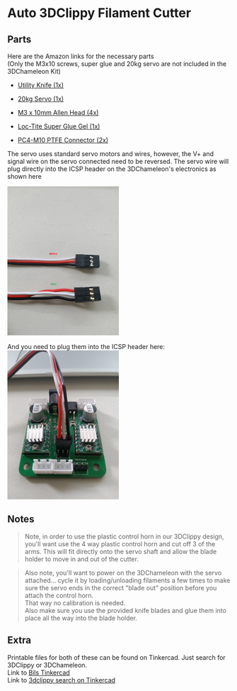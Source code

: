 # Auto 3DClippy Filament Cutter

## Parts

Here are the Amazon links for the necessary parts  
(Only the M3x10 screws, super glue and 20kg servo are not included in the 3DChameleon Kit)

- [Utility Knife (1x)](https://www.amazon.com/gp/product/B07DXTP9M9)

- [20kg Servo (1x)](https://www.amazon.com/Torque-Motors-Waterproof-Steering-Control/dp/B073F92G2S)

- [M3 x 10mm Allen Head (4x)](https://www.amazon.com/Socket-Screws-Bolts-Thread-100pcs)

- [Loc-Tite Super Glue Gel (1x)](https://www.amazon.com/Loctite-1364076-Super-Squeeze-Liquid/dp/B0006HUJCQ)

- [PC4-M10 PTFE Connector (2x)](https://www.amazon.com/BIQU-Straight-Pneumatic-Connector-Extruder/dp/B01IB81IHG)
  
The servo uses standard servo motors and wires, however, the V+ and signal wire on the servo connected need to be reversed.  The servo wire will plug directly into the ICSP header on the 3DChameleon's electronics as shown here  

<img src="static/img/CLIP-01.webp"  alt="OLED Display" width="50%" height="50%">

And you need to plug them into the ICSP header here:  
<img src="static/img/CLIP-02.webp"  alt="OLED Display" width="50%" height="50%">

## Notes

> Note, in order to use the plastic control horn in our 3DClippy design, you'll want use the 4 way plastic control horn and cut off 3 of the arms.  This will fit directly onto the servo shaft and allow the blade holder to move in and out of the cutter.  

> Also note, you'll want to power on the 3DChameleon with the servo attached... cycle it by loading/unloading filaments a few times to make sure the servo ends in the correct "blade out" position before you attach the control horn.  
That way no calibration is needed.  
Also make sure you use the provided knife blades and glue them into place all the way into the blade holder.

## Extra

Printable files for both of these can be found on Tinkercad.  Just search for 3DClippy or 3DChameleon.  
Link to [Bils Tinkercad](https://www.tinkercad.com/users/6e03yb69x1J-wjsteele)  
Link to [3dclippy search on Tinkercad](https://www.tinkercad.com/search?q=3dclippy&staffPicks=0)
